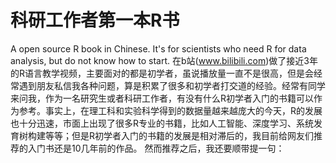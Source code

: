 # 科研工作者第一本R书
A open source R book in Chinese. It's for scientists who need R for data analysis, but do not know how to start.
在b站(www.bilibili.com)做了接近3年的R语言教学视频，主要面对的都是初学者，虽说播放量一直不是很高，但是会经常遇到朋友私信我各种问题，算是积累了很多和初学者打交道的经验。经常有同学来问我，作为一名研究生或者科研工作者，有没有什么R初学者入门的书籍可以作为参考。事实上，在理工科和实验科学得到的数据量越来越庞大的今天，R的发展也十分迅速，市面上出现了很多R专业的书籍，比如人工智能、深度学习、系统发育树构建等等；但是R初学者入门的书籍的发展是相对滞后的，我目前给网友们推荐的入门书还是10几年前的作品。
然而推荐之后，我还要顺带提一句：
